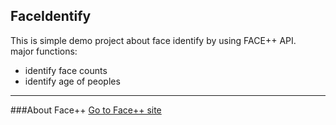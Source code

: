 ## FaceIdentify

This is simple demo project about face identify by using FACE++ API.<br>
major functions:
* identify face counts
* identify age of peoples
***

###About Face++
[Go to Face++ site](http://www.faceplusplus.com.cn/ "点击进入face++的网站")<br>




